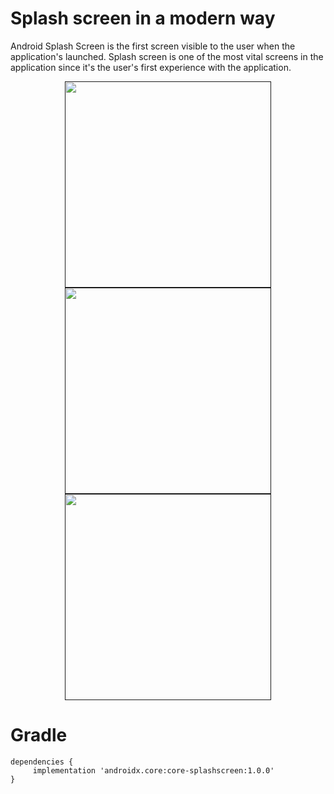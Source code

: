 # Splash screen in a modern way
Android Splash Screen is the first screen visible to the user when the application's launched. Splash screen is one of the most vital screens in the application since it's the user's first experience with the application.<br/>

<div align="center">
   <a target="_blank" rel="noopener noreferrer" href="">
     <img src="https://user-images.githubusercontent.com/55230825/194798241-ad7c4839-23d8-49ce-82df-f77b6fa9c476.gif" width="330" style="max-width: 100%;"></a>
   <a target="_blank" rel="noopener noreferrer" href="">
     <img src="https://user-images.githubusercontent.com/55230825/194798265-eeab2e5b-177f-4e6d-b533-351bddd8c62e.gif" width="330" style="max-width: 100%;"></a>
   <a target="_blank" rel="noopener noreferrer" href="">
     <img src="https://user-images.githubusercontent.com/55230825/194798270-2f407625-799d-4b82-a7d9-029aaa932625.gif" width="330" style="max-width: 100%;"></a>
  </div>
  
  # Gradle
  
  ````
  dependencies {
       implementation 'androidx.core:core-splashscreen:1.0.0'
  }
  ````
    
    
  

